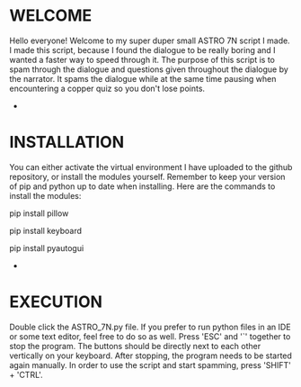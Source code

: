 # WELCOME
Hello everyone! Welcome to my super duper small ASTRO 7N script I made. 
I made this script, because I found the dialogue to be really boring and I wanted a faster way to speed through it. 
The purpose of this script is to spam through the dialogue and questions given throughout the dialogue by the narrator. 
It spams the dialogue while at the same time pausing when encountering a copper quiz so you don't lose points. 

-

# INSTALLATION
You can either activate the virtual environment I have uploaded to the github repository, or install the modules yourself. 
Remember to keep your version of pip and python up to date when installing. 
Here are the commands to install the modules:

pip install pillow

pip install keyboard

pip install pyautogui

-

# EXECUTION
Double click the ASTRO_7N.py file. 
If you prefer to run python files in an IDE or some text editor, feel free to do so as well. 
Press 'ESC' and '`' together to stop the program.
The buttons should be directly next to each other vertically on your keyboard. 
After stopping, the program needs to be started again manually. 
In order to use the script and start spamming, press 'SHIFT' + 'CTRL'.
